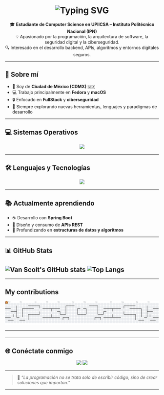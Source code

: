 <h1 align="center">
  <img src="https://readme-typing-svg.herokuapp.com?font=Fira+Code&pause=1000&color=0093FF&center=true&vCenter=true&width=600&lines=Hola%2C+soy+Ian+Aaron+Van+Scoit;Bienvenido+a+mi+perfil+de+GitHub!+👋" alt="Typing SVG" />
</h1>

<p align="center">
  🎓 <b>Estudiante de Computer Science en UPIICSA – Instituto Politécnico Nacional (IPN)</b>  
  <br>
  💡 Apasionado por la programación, la arquitectura de software, la seguridad digital y la ciberseguridad.  
  <br>
  🔍 Interesado en el desarrollo backend, APIs, algoritmos y entornos digitales seguros.
</p>

---

## 🧠 Sobre mí
- 🌆 Soy de **Ciudad de México (CDMX)** 🇲🇽  
- 💻 Trabajo principalmente en **Fedora** y **macOS**  
- 🔒 Enfocado en **FullStack** y **ciberseguridad**
- 🚀 Siempre explorando nuevas herramientas, lenguajes y paradigmas de desarrollo  

---

## 💻 Sistemas Operativos
<p align="center">
  <img src="https://skillicons.dev/icons?i=linux,apple" height="70"/>
</p>

---

## 🛠️ Lenguajes y Tecnologías
<p align="center">
  <img src="https://skillicons.dev/icons?i=c,cpp,python,java,spring,git,vscode,html,css,js" />
</p>

---

## 📚 Actualmente aprendiendo
- ☕ Desarrollo con **Spring Boot**
- 🧩 Diseño y consumo de **APIs REST**
- 🧮 Profundizando en **estructuras de datos y algoritmos**

---

## 📊 GitHub Stats
![Van Scoit's GitHub stats](https://github-readme-stats.vercel.app/api?username=AaronVanScoit&show_icons=true&theme=onedark)
![Top Langs](https://github-readme-stats.vercel.app/api/top-langs/?username=AaronVanScoit&theme=onedark&hide_border=false&&layout=compact)
---

---
## My contributions
<picture>
  <source media="(prefers-color-scheme: dark)" srcset="https://raw.githubusercontent.com/AaronVanScoit/AaronVanScoit/output/pacman-contribution-graph-dark.svg">
  <source media="(prefers-color-scheme: light)" srcset="https://raw.githubusercontent.com/AaronVanScoit/AaronVanScoit/output/pacman-contribution-graph.svg">
  <img alt="pacman contribution graph" src="https://raw.githubusercontent.com/AaronVanScoit/AaronVanScoit/output/pacman-contribution-graph.svg">
</picture>

---

###
---
## 🌐 Conéctate conmigo
<p align="center">
  <a href="https://github.com/ianvanscoit"><img src="https://img.shields.io/badge/GitHub-181717?style=for-the-badge&logo=github&logoColor=white"/></a>
  <a href="mailto:tuemail@example.com"><img src="https://img.shields.io/badge/Email-D14836?style=for-the-badge&logo=gmail&logoColor=white"/></a>
</p>

---

> 💬 *“La programación no se trata solo de escribir código, sino de crear soluciones que importan.”*

---
